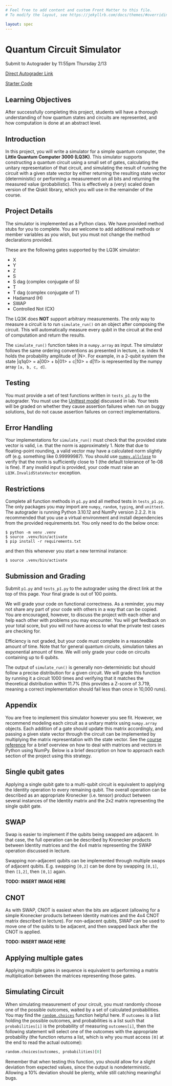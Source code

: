 ```yaml
---
# Feel free to add content and custom Front Matter to this file.
# To modify the layout, see https://jekyllrb.com/docs/themes/#overriding-theme-defaults

layout: spec
---
```


# Quantum Circuit Simulator

Submit to Autograder by 11:55pm Thursday 2/13

[Direct Autograder Link](https://autograder.io/web/course/314)

[Starter Code](https://drive.google.com/drive/u/1/folders/1ETiKOglqbT6SyBRi0BLQs0BN9yRhut3k)

## Learning Objectives

After successfully completing this project, students will have a thorough understanding of how quantum states and circuits are represented, and how computation is done at an abstract level.

## Introduction

In this project, you will write a simulator for a simple quantum computer, the **Little Quantum Computer 3000 (LQ3K)**. This simulator supports constructing a quantum circuit using a small set of gates, calculating the unitary representation of that circuit, and simulating the result of running the circuit with a given state vector by either returning the resulting state vector (deterministic) or performing a measurement on all bits and returning the measured value (probabilistic). This is effectively a (very) scaled down version of the Qiskit library, which you will use in the remainder of the course.

## Project Details

The simulator is implemented as a Python class. We have provided method stubs for you to complete. You are welcome to add additional methods or member variables as you wish, but you must not change the method declarations provided.

These are the following gates supported by the LQ3K simulator:

- X
- Y
- Z
- S
- S dag (complex conjugate of S)
- T
- T dag (complex conjugate of T)
- Hadamard (H)
- SWAP
- Controlled Not (CX)

The LQ3K does **NOT** support arbitrary measurements. The only way to measure a circuit is to run `simulate_run()` on an object after composing the circuit. This will automatically measure every qubit in the circuit at the end of computation and return the results.

The `simulate_run()` function takes in a `numpy.array` as input. The simulator follows the same ordering conventions as presented in lecture, i.e. index N holds the probability amplitude of \|N>. For example, in a 2-qubit system the state \|q1q0> = a\|00> + b\|01> + c\|10> + d\|11> is represented by the numpy array `[a, b, c, d]`.

## Testing

You must provide a set of test functions written in `tests_p1.py` to the autograder. You must use the [Unittest model](https://docs.python.org/3/library/unittest.html) discussed in lab. Your tests will be graded on whether they cause assertion failures when run on buggy solutions, but do not cause assertion failures on correct implementations.

## Error Handling

Your implementations for `simulate_run()` must check that the provided state vector is valid, i.e. that the norm is approximately 1. Note that due to floating-point rounding, a valid vector may have a calculated norm slightly off (e.g. something like 0.99999987). You should use [`numpy.allclose`](https://numpy.org/doc/2.1/reference/generated/numpy.allclose.html) to verify that the norm is sufficiently close to 1 (the default tolerance of 1e-08 is fine). If any invalid input is provided, your code must raise an `LQ3K.InvalidStateVector` exception.

## Restrictions

Complete all function methods in `p1.py` and all method tests in `tests_p1.py`. The only packages you may import are `numpy`, `random`, `typing`, and `unittest`. The autograder is running Python 3.10.12 and NumPy version 2.2.2. It is recommended that you use a virtual environment and install dependencies from the provided requirements.txt. You only need to do the below once:

```console
$ python -m venv .venv
$ source .venv/bin/activate
$ pip install -r requirements.txt
```

and then this whenever you start a new terminal instance:

```console
$ source .venv/bin/activate
```

## Submission and Grading

Submit `p1.py` and `tests_p1.py` to the autograder using the direct link at the top of this page. Your final grade is out of 100 points.

We will grade your code on functional correctness. As a reminder, you may not share any part of your code with others in a way that can be copied. You are encouraged, however, to discuss the project with each other and help each other with problems you may encounter. You will get feedback on your total score, but you will not have access to what the private test cases are checking for.

Efficiency is not graded, but your code must complete in a reasonable amount of time. Note that for general quantum circuits, simulation takes an exponential amount of time. We will only grade your code on circuits containing up to 6 qubits.

The output of `simulate_run()` is generally non-deterministic but should follow a precise distribution for a given circuit. We will grade this function by running it a circuit 1000 times and verifying that it matches the theoretical distribution within 11.7% (this provides a Z-score of 3.719, meaning a correct implementation should fail less than once in 10,000 runs).

## Appendix

You are free to implement this simulator however you see fit. However, we recommend modeling each circuit as a unitary matrix using `numpy.array` objects. Each addition of a gate should update this matrix accordingly, and passing a given state vector through the circuit can be implemented by multiplying the matrix representation with the state vector. See the [course reference](https://colab.research.google.com/drive/1d2aoZ8dtNXiBz1Crt-Oc8WLzTryhSm2I?authuser=1#scrollTo=WjZmcRWCJt4B) for a brief overview on how to deal with matrices and vectors in Python using NumPy. Below is a brief description on how to approach each section of the project using this strategy.

## Single qubit gates

Applying a single qubit gate to a multi-qubit circuit is equivalent to applying the Identity operation to every remaining qubit. The overall operation can be described as an appropriate Kronecker (i.e. tensor) product between several instances of the Identity matrix and the 2x2 matrix representing the single qubit gate.

## SWAP

Swap is easier to implement if the qubits being swapped are adjacent. In that case, the full operation can be described by Kronecker products between Identity matrices and the 4x4 matrix representing the SWAP operation discussed in lecture.

Swapping non-adjacent qubits can be implemented through multiple swaps of adjacent qubits. E.g. swapping `[0,2]` can be done by swapping `[0,1]`, then `[1,2]`, then `[0,1]` again.

**TODO: INSERT IMAGE HERE**

## CNOT

As with SWAP, CNOT is easiest when the bits are adjacent (allowing for a simple Kronecker products between Identity matrices and the 4x4 CNOT matrix described in lecture). For non-adjacent qubits, SWAP can be used to move one of the qubits to be adjacent, and then swapped back after the CNOT is applied.

**TODO: INSERT IMAGE HERE**

## Applying multiple gates

Applying multiple gates in sequence is equivalent to performing a matrix multiplication between the matrices representing those gates.

## Simulating Circuit

When simulating measurement of your circuit, you must randomly choose one of the possible outcomes, waited by a set of calculated probabilities. You may find the [`random.choices`](https://www.w3schools.com/python/ref_random_choices.asp) function helpful here. If `outcomes` is a list holding the possible outcomes, and probabilities is a list such that `probabilities[i]` is the probability of measuring `outcomes[i]`, then the following statement will select one of the outcomes with the appropriate probability (the function returns a list, which is why you must access `[0]` at the end to read the actual outcome):

```python
random.choices(outcomes, probabilities)[0]
```

Remember that when testing this function, you should allow for a slight deviation from expected values, since the output is nondeterministic. Allowing a 10% deviation should be plenty, while still catching meaningful bugs.
